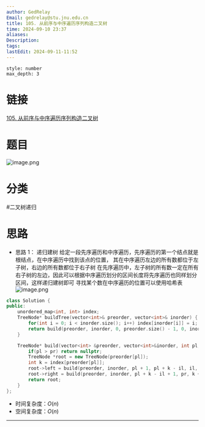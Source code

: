 ```yaml
---
author: GedRelay
Email: gedrelay@stu.jnu.edu.cn
title: 105. 从前序与中序遍历序列构造二叉树
time: 2024-09-10 23:37
aliases: 
Description: 
tags: 
lastEdit: 2024-09-11-11:52
---
```


```toc
style: number
max_depth: 3
```

# 链接
[105. 从前序与中序遍历序列构造二叉树](https://leetcode.cn/problems/construct-binary-tree-from-preorder-and-inorder-traversal/) 

# 题目
![image.png](https://ged-pic-bed.oss-cn-guangzhou.aliyuncs.com/img/202409102337109.png)


# 分类
#二叉树递归 

# 思路
- 思路 1：
递归建树
给定一段先序遍历和中序遍历，先序遍历的第一个结点就是根结点，在中序遍历中找到该点的位置，
其在中序遍历左边的所有数都位于左子树，右边的所有数都位于右子树
在先序遍历中，左子树的所有数一定在所有右子树的左边，因此可以根据中序遍历划分的区间长度将先序遍历也同样划分区间，这样递归建树即可
寻找某个数在中序遍历的位置可以使用哈希表
![image.png](https://ged-pic-bed.oss-cn-guangzhou.aliyuncs.com/img/202409102338655.png)

```cpp
class Solution {
public:
    unordered_map<int, int> index;
    TreeNode* buildTree(vector<int>& preorder, vector<int>& inorder) {
        for(int i = 0; i < inorder.size(); i++) index[inorder[i]] = i;
        return build(preorder, inorder, 0, preorder.size() - 1, 0, inorder.size() - 1);
    }

    TreeNode* build(vector<int> &preorder, vector<int>&inorder, int pl, int pr, int il, int ir){
        if(pl > pr) return nullptr;
        TreeNode *root = new TreeNode(preorder[pl]);
        int k = index[preorder[pl]];
        root->left = build(preorder, inorder, pl + 1, pl + k - il, il, k - 1);
        root->right = build(preorder, inorder, pl + k - il + 1, pr, k + 1, ir);
        return root;
    }
};
```


- 时间复杂度：${O\left( n \right)  }$ 
- 空间复杂度：${O\left( n \right)  }$ 


---

